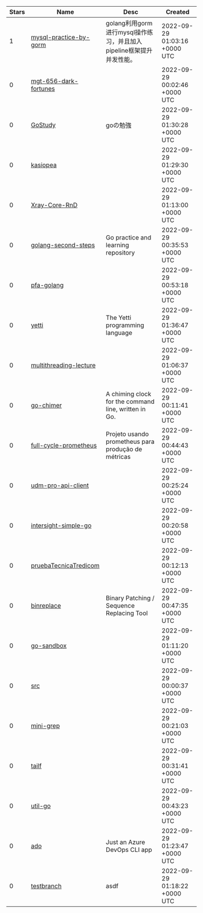 | Stars | Name | Desc | Created | 
| ----- | ------- | ------------- | ------------- |
| 1 | [mysql-practice-by-gorm](https://github.com/googs1025/mysql-practice-by-gorm) | golang利用gorm进行mysql操作练习，并且加入pipeline框架提升并发性能。 | 2022-09-29 01:03:16 +0000 UTC |
| 0 | [mgt-656-dark-fortunes](https://github.com/kljensen/mgt-656-dark-fortunes) |  | 2022-09-29 00:02:46 +0000 UTC |
| 0 | [GoStudy](https://github.com/yasuto2002/GoStudy) | goの勉強 | 2022-09-29 01:30:28 +0000 UTC |
| 0 | [kasiopea](https://github.com/LucaWilliams4831/kasiopea) |  | 2022-09-29 01:29:30 +0000 UTC |
| 0 | [Xray-Core-RnD](https://github.com/mssvpn/Xray-Core-RnD) |  | 2022-09-29 01:13:00 +0000 UTC |
| 0 | [golang-second-steps](https://github.com/jcqueiroz/golang-second-steps) | Go practice and learning repository | 2022-09-29 00:35:53 +0000 UTC |
| 0 | [pfa-golang](https://github.com/ahugofreire/pfa-golang) |  | 2022-09-29 00:53:18 +0000 UTC |
| 0 | [yetti](https://github.com/MarkyMan4/yetti) | The Yetti programming language | 2022-09-29 01:36:47 +0000 UTC |
| 0 | [multithreading-lecture](https://github.com/SchoolGolang/multithreading-lecture) |  | 2022-09-29 01:06:37 +0000 UTC |
| 0 | [go-chimer](https://github.com/codemedic/go-chimer) | A chiming clock for the command line, written in Go. | 2022-09-29 00:11:41 +0000 UTC |
| 0 | [full-cycle-prometheus](https://github.com/ItaloG/full-cycle-prometheus) | Projeto usando prometheus para produção de métricas | 2022-09-29 00:44:43 +0000 UTC |
| 0 | [udm-pro-api-client](https://github.com/jsumners/udm-pro-api-client) |  | 2022-09-29 00:25:24 +0000 UTC |
| 0 | [intersight-simple-go](https://github.com/cgascoig/intersight-simple-go) |  | 2022-09-29 00:20:58 +0000 UTC |
| 0 | [pruebaTecnicaTredicom](https://github.com/RicardoRomeroMedina/pruebaTecnicaTredicom) |  | 2022-09-29 00:12:13 +0000 UTC |
| 0 | [binreplace](https://github.com/mmelnyk/binreplace) | Binary Patching / Sequence Replacing Tool | 2022-09-29 00:47:35 +0000 UTC |
| 0 | [go-sandbox](https://github.com/RonaldoSetzer/go-sandbox) |  | 2022-09-29 01:11:20 +0000 UTC |
| 0 | [src](https://github.com/changraekang/src) |  | 2022-09-29 00:00:37 +0000 UTC |
| 0 | [mini-grep](https://github.com/yudgxe/mini-grep) |  | 2022-09-29 00:21:03 +0000 UTC |
| 0 | [tailf](https://github.com/dengliyao/tailf) |  | 2022-09-29 00:31:41 +0000 UTC |
| 0 | [util-go](https://github.com/kkqy/util-go) |  | 2022-09-29 00:43:23 +0000 UTC |
| 0 | [ado](https://github.com/otisnado/ado) | Just an Azure DevOps CLI app | 2022-09-29 01:23:47 +0000 UTC |
| 0 | [testbranch](https://github.com/Harryki/testbranch) | asdf | 2022-09-29 01:18:22 +0000 UTC |

